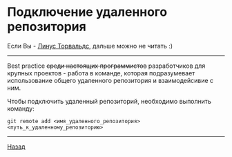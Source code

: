 # Подключение удаленного репозитория
Если Вы - [Линус Торвальдс](./about_git.md), дальше можно не читать :)
____
Best practice ~~среди настоящих программистов~~ разработчиков для крупных проектов - работа в команде, которая подразумевает использование общего удаленного репозитория и взаимодейсивие с ним. 

Чтобы подключить удаленный репозиторий, необходимо выполнить команду:

`git remote add <имя_удаленного_репозитория> <путь_к_удаленному_репозиторию>`
___
[Назад](./readme.md)